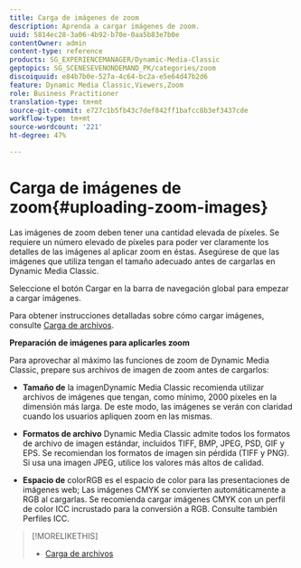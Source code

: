 ```yaml
---
title: Carga de imágenes de zoom
description: Aprenda a cargar imágenes de zoom.
uuid: 5814ec28-3a06-4b92-b70e-0aa5b83e7b0e
contentOwner: admin
content-type: reference
products: SG_EXPERIENCEMANAGER/Dynamic-Media-Classic
geptopics: SG_SCENESEVENONDEMAND_PK/categories/zoom
discoiquuid: e84b7b0e-527a-4c64-bc2a-e5e64d47b2d6
feature: Dynamic Media Classic,Viewers,Zoom
role: Business Practitioner
translation-type: tm+mt
source-git-commit: e727c1b5fb43c7def842ff1bafcc8b3ef3437cde
workflow-type: tm+mt
source-wordcount: '221'
ht-degree: 47%

---
```



# Carga de imágenes de zoom{#uploading-zoom-images}

Las imágenes de zoom deben tener una cantidad elevada de píxeles. Se requiere un número elevado de píxeles para poder ver claramente los detalles de las imágenes al aplicar zoom en éstas. Asegúrese de que las imágenes que utiliza tengan el tamaño adecuado antes de cargarlas en Dynamic Media Classic.

Seleccione el botón Cargar en la barra de navegación global para empezar a cargar imágenes.

Para obtener instrucciones detalladas sobre cómo cargar imágenes, consulte [Carga de archivos](uploading-files.md#uploading_files).

**Preparación de imágenes para aplicarles zoom**

Para aprovechar al máximo las funciones de zoom de Dynamic Media Classic, prepare sus archivos de imagen de zoom antes de cargarlos:

* **Tamaño de**
la imagenDynamic Media Classic recomienda utilizar archivos de imágenes que tengan, como mínimo, 2000 píxeles en la dimensión más larga. De este modo, las imágenes se verán con claridad cuando los usuarios apliquen zoom en las mismas.

* **Formatos de archivo**
Dynamic Media Classic admite todos los formatos de archivo de imagen estándar, incluidos TIFF, BMP, JPEG, PSD, GIF y EPS. Se recomiendan los formatos de imagen sin pérdida (TIFF y PNG). Si usa una imagen JPEG, utilice los valores más altos de calidad.

* **Espacio de**
colorRGB es el espacio de color para las presentaciones de imágenes web; Las imágenes CMYK se convierten automáticamente a RGB al cargarlas. Se recomienda cargar imágenes CMYK con un perfil de color ICC incrustado para la conversión a RGB. Consulte también Perfiles ICC.

>[!MORELIKETHIS]
>
>* [Carga de archivos](uploading-files.md#uploading_files)

